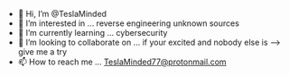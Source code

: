 - 👋 Hi, I’m @TeslaMinded
- 👀 I’m interested in ... reverse engineering unknown sources
- 🌱 I’m currently learning ... cybersecurity
- 💞️ I’m looking to collaborate on ... if your excited and nobody else is --> give me a try
- 📫 How to reach me ... TeslaMinded77@protonmail.com

<!---
TeslaMinded/TeslaMinded is a ✨ special ✨ repository because its `README.md` (this file) appears on your GitHub profile.
You can click the Preview link to take a look at your changes.
--->
